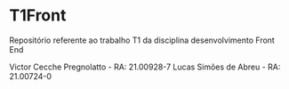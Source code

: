 # T1Front
Repositório referente ao trabalho T1 da disciplina desenvolvimento Front End

Victor Cecche Pregnolatto - RA: 21.00928-7
Lucas Simões de Abreu - RA: 21.00724-0
